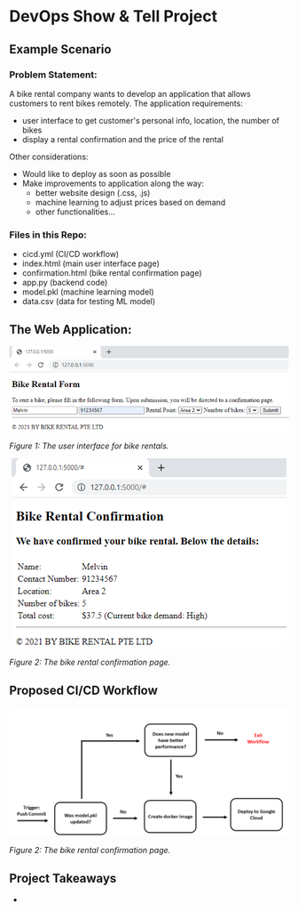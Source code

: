 # DevOps Show & Tell Project
## Example Scenario
### Problem Statement:
A bike rental company wants to develop an application that allows customers to rent bikes remotely. The application requirements:
- user interface to get customer's personal info, location, the number of bikes
- display a rental confirmation and the price of the rental

Other considerations:
- Would like to deploy as soon as possible
- Make improvements to application along the way:
  - better website design (.css, .js)
  - machine learning to adjust prices based on demand
  - other functionalities...

### Files in this Repo:
- cicd.yml (CI/CD workflow)
- index.html (main user interface page)
- confirmation.html (bike rental confirmation page)
- app.py (backend code)
- model.pkl (machine learning model)
- data.csv (data for testing ML model)

## The Web Application:
<p align="center">
  <img src="https://github.com/wongkwmelvin/test-github-actions/blob/main/home%20page.png">
</p>
<p align="justify">
  <em>Figure 1: The user interface for bike rentals. </em>
</p>

<p align="center">
  <img src="https://github.com/wongkwmelvin/test-github-actions/blob/main/confirmation%20page.png">
</p>
<p align="justify">
  <em>Figure 2: The bike rental confirmation page. </em>
</p>


## Proposed CI/CD Workflow
<p align="center">
  <img src="https://github.com/wongkwmelvin/test-github-actions/blob/main/workflow.png">
</p>
<p align="justify">
  <em>Figure 2: The bike rental confirmation page. </em>
</p>

## Project Takeaways
- 
